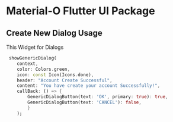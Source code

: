<!-- 
This README describes the package. If you publish this package to pub.dev,
this README's contents appear on the landing page for your package.

For information about how to write a good package README, see the guide for
[writing package pages](https://dart.dev/guides/libraries/writing-package-pages). 

For general information about developing packages, see the Dart guide for
[creating packages](https://dart.dev/guides/libraries/create-library-packages)
and the Flutter guide for
[developing packages and plugins](https://flutter.dev/developing-packages). 
-->

# Material-O Flutter UI Package

## Create New Dialog Usage

This Widget for Dialogs

```dart
 showGenericDialog(
    context,
    color: Colors.green,
    icon: const Icon(Icons.done),
    header: "Account Create Successful", 
    content: "You have create your account Successfully!",              
    callBack: () => {
        GenericDialogButton(text: 'OK', primary: true): true,
        GenericDialogButton(text: 'CANCEL'): false,
        }
    );
```

